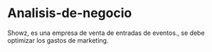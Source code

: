 # Analisis-de-negocio
Showz, es una empresa de venta de entradas de eventos., se debe optimizar los gastos de marketing. 
